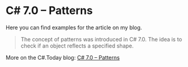 # C# 7.0 – Patterns

Here you can find examples for the article on my blog.

> The concept of patterns was introduced in C# 7.0. The idea is to check if an object reflects a specified shape.

More on the C#.Today blog: [C# 7.0 – Patterns](https://csharp.today/w/c-7-0-patterns/)
